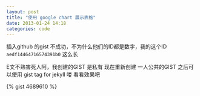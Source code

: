 ```yaml
---
layout: post
title: "使用 google chart 展示表格"
date: 2013-01-24 14:18
categories: code
---
```


插入github 的gist 不成功，不为什么他们的ID都是数字，我的这个ID `aedf14464716574391b0` 这么长 

E文不熟害死人阿，我创建的GIST 是私有 现在重新创建 一人公共的GIST 之后可以使用 gist tag for jekyll 喽 看看效果吧


{% gist 4689610 %}